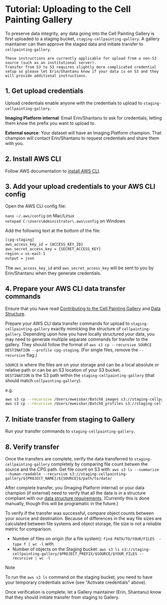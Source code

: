 # Tutorial: Uploading to the Cell Painting Gallery

To preserve data integrity, any data going into the Cell Painting Gallery is first uploaded to a staging bucket, `staging-cellpainting-gallery`.
A gallery maintainer can then approve the staged data and initiate transfer to `cellpainting-gallery`.

```{warning}
These instructions are currently applicable for upload from a non-S3 source (such as an institutional server).
Transfer from S3 to S3 requires slightly more complicated credential setup so please let Erin/Shantanu know if your data is on S3 and they will provide additional instructions.
```

## 1. Get upload credentials

Upload credentials enable anyone with the credentials to upload to `staging-cellpainting-gallery`.

**Imaging Platform internal**: Email Erin/Shantanu to ask for credentials, letting them know the prefix you want to upload to.

**External source**: Your dataset will have an Imaging Platform champion.
That champion will contact Erin/Shantanu to request credentials and share them with you.

## 2. Install AWS CLI

Follow AWS documentation to [install AWS CLI](https://docs.aws.amazon.com/cli/latest/userguide/getting-started-install.html).

## 3. Add your upload credentials to your AWS CLI config

Open the AWS CLI config file:

`nano ~/.aws/config` on Mac/Linux  
`notepad C:\Users\Administrator\.aws\config` on Windows

Add the following text at the bottom of the file:

```bash
[cpg-staging]
aws_access_key_id = {ACCESS_KEY_ID}
aws_secret_access_key = {SECRET_ACCESS_KEY}
region = us-east-1
output = json
```

The `aws_access_key_id` and `aws_secret_access_key` will be sent to you by Erin/Shantanu when they generate credentials.

## 4. Prepare your AWS CLI data transfer commands

Ensure that you have read [Contributing to the Cell Painting Gallery](/documentation/contributing_to_cpg.md) and [Data Structure](/documentation/data_structure.md).

Prepare your AWS CLI data transfer commands for upload to `staging-cellpainting-gallery` exactly mimicking the structure of `cellpainting-gallery`.
Depending upon how you have locally structured your data, you may need to generate multiple separate commands for transfer to the gallery.
They should follow the format of `aws s3 cp --recursive SOURCE DESTINATION --profile cpg-staging`.
(For single files, remove the `--recursive` flag.)

`SOURCE` is where the files are on your storage and can be a local absolute or relative path or can be an S3 location of your S3 bucket.  
`DESTINATION` is the S3 path within the `staging-cellpainting-gallery` (that should match `cellpainting-gallery`).

e.g.  

```bash
aws s3 cp --recursive /Users/eweisbar/Batch8_images s3://staging-cellpainting-gallery/cpg0123-example/broad/images/2024_04_01_Batch8/images/cpg-staging 
aws s3 cp --recursive /Users/eweisbar/Batch8_profiles s3://staging-cellpainting-gallery/cpg0123-example/broad/workspace/profiles/2024_04_01_Batch8/cpg-staging
```

## 7. Initiate transfer from staging to Gallery

Run your transfer commands to `staging-cellpainting-gallery`.

## 8. Verify transfer

Once the transfers are complete, verify the data transferred to `staging-cellpainting-gallery` completely by comparing file count betwen the source and the CPG path.
Get file count on S3 with:
`aws s3 ls --summarize --human-readable --recursive s3://staging-cellpainting-gallery/${PROJECT_NAME}/${SOURCE}$/path/to/data/`

After complete transfer, you (Imaging Platform internal) or your data champion (if external) need to verify that all the data is in a structure compliant with our [data structure requirements](data_structure.md).
(Currently this is done manually, though this will be programatic in the future.)

To verify if the transfer was successful, compare object counts between your source and destination.
Because of differences in the way file sizes are calculated between file systems and object storage, file size is not a reliable metric for comparison.
- Number of files on origin (for a file system): `find PATH/TO/YOUR/FILES  -type f | wc -l`
with
- Number of objects on the Staging bucket: `aws s3 ls s3://staging-cellpainting-gallery/$PROJECT_PREFIX/$SOURCE/$YOUR_FILES --recursive | wc -l`

>[!NOTE]
>To run the `aws s3 ls` command on the staging bucket, you need to have your temporary credentials active (see "Activate credentials" above).

Once verification is complete, let a Gallery maintainer (Erin, Shantanu) know that they should initiate transfer from staging to Gallery.

